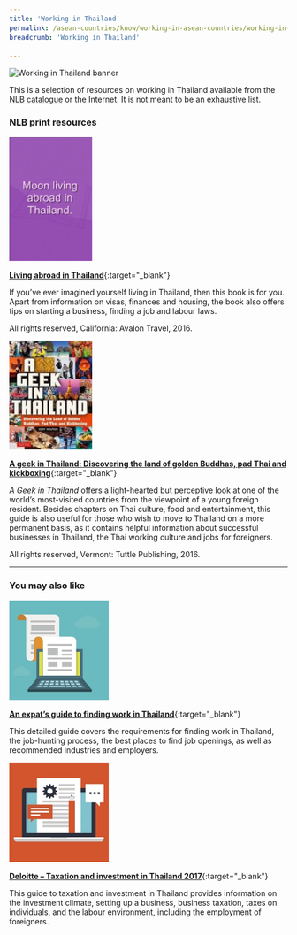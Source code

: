 ```yaml
---
title: 'Working in Thailand'
permalink: /asean-countries/know/working-in-asean-countries/working-in-thailand/
breadcrumb: 'Working in Thailand'

---
```



<img src="/images/asean-working/ASEAN-Thailand-Working.jpg" alt="Working in Thailand banner" style="width:800px;" />

This is a selection of resources on working in Thailand available from the [NLB catalogue](http://catalogue.nlb.gov.sg/) or the Internet.  It is not meant to be an exhaustive list.

### **NLB print resources**

<img src="/images/book-covers/Living-abroad-in-Thailand.png" style="width:150px;" />

[**Living abroad in Thailand**](http://eservice.nlb.gov.sg/item_holding.aspx?bid=13736587){:target="_blank"}

If you’ve ever imagined yourself living in Thailand, then this book is for you. Apart from information on visas, finances and housing, the book also offers tips on starting a business, finding a job and labour laws.

All rights reserved, California: Avalon Travel, 2016.

<img src="/images/book-covers/A-geek-in-Thailand.jpg" style="width:150px;" />

[**A geek in Thailand: Discovering the land of golden Buddhas, pad Thai and kickboxing**](http://eservice.nlb.gov.sg/item_holding.aspx?bid=202369758){:target="_blank"}

*A Geek in Thailand* offers a light-hearted but perceptive look at one of the world’s most-visited countries from the viewpoint of a young foreign resident. Besides chapters on Thai culture, food and entertainment, this guide is also useful for those who wish to move to Thailand on a more permanent basis, as it contains helpful information about successful businesses in Thailand, the Thai working culture and jobs for foreigners.

All rights reserved, Vermont: Tuttle Publishing, 2016.

---

### **You may also like**

<img src="/images/resources/Article 1.jpg" style="width:180px;" />

[**An expat’s guide to finding work in Thailand**](https://www.thailandstarterkit.com/work/work-in-thailand/){:target="_blank"}

This detailed guide covers the requirements for finding work in Thailand, the job-hunting process, the best places to find job openings, as well as recommended industries and employers.

<img src="/images/resources/Article 4.jpg" style="width:180px;" />

[**Deloitte – Taxation and investment in Thailand 2017**](https://www2.deloitte.com/content/dam/Deloitte/cn/Documents/international-business-support/deloitte-cn-ibs-thailand-tax-invest-en-2017.pdf){:target="_blank"}

This guide to taxation and investment in Thailand provides information on the investment climate, setting up a business, business taxation, taxes on individuals, and the labour environment, including the employment of foreigners.